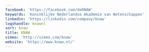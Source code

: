 ```yaml
---
facebook: 'https://facebook.com/deKNAW'
keywords: 'Koninklijke Nederlandse Akademie van Wetenschappen'
linkedin: 'https://linkedin.com/company/knaw'
logohandle: knawnl
sort: knaw
title: KNAW
vimeo: 'http://vimeo.com/knaw'
website: 'https://www.knaw.nl/'
---
```

